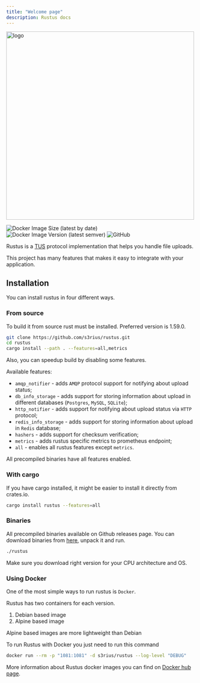 ```yaml
---
title: "Welcome page"
description: Rustus docs
---
```


<div align="left">
    <img src="https://raw.githubusercontent.com/s3rius/rustus/master/imgs/logo_horizontal.svg" alt="logo" width="500">
    <div>
        <p></p>
        <img alt="Docker Image Size (latest by date)" src="https://img.shields.io/docker/image-size/s3rius/rustus?sort=date&style=for-the-badge">
        <img alt="Docker Image Version (latest semver)" src="https://img.shields.io/docker/v/s3rius/rustus?style=for-the-badge">
        <img alt="GitHub" src="https://img.shields.io/github/license/s3rius/rustus?style=for-the-badge">
    </div>
</div>

Rustus is a [TUS](https://tus.io) protocol implementation that helps you handle file uploads.

This project has many features that makes it easy to integrate with your application.


## Installation

You can install rustus in four different ways.

### From source

To build it from source rust must be installed.
Preferred version is 1.59.0.

```bash
git clone https://github.com/s3rius/rustus.git
cd rustus
cargo install --path . --features=all,metrics
```

Also, you can speedup build by disabling some features.

Available features:

* `amqp_notifier` - adds `AMQP` protocol support for notifying about upload status;
* `db_info_storage` - adds support for storing information about upload in different databases (`Postgres`, `MySQL`, `SQLite`);
* `http_notifier` - adds support for notifying about upload status via `HTTP` protocol;
* `redis_info_storage` - adds support for storing information about upload in `Redis` database;
* `hashers` - adds support for checksum verification;
* `metrics` - adds rustus specific metrics to prometheus endpoint;
* `all` - enables all rustus features except `metrics`.

All precompiled binaries have all features enabled.

### With cargo

If you have cargo installed, it might be easier to
install it directly from crates.io.

```bash
cargo install rustus --features=all
```

### Binaries

All precompiled binaries available on Github releases page.
You can download binaries from [here](https://github.com/s3rius/rustus/releases), unpack it and run.

```bash
./rustus
```

Make sure you download right version for your CPU architecture and OS.

### Using Docker

One of the most simple ways to run rustus is `Docker`.

Rustus has two containers for each version.
1. Debian based image
2. Alpine based image

Alpine based images are more lightweight than Debian

To run Rustus with Docker you just need to run this command

```bash
docker run --rm -p "1081:1081" -d s3rius/rustus --log-level "DEBUG"
```

More information about Rustus docker images you can find on [Docker hub page](https://hub.docker.com/r/s3rius/rustus/).